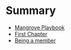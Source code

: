 # Summary

* [Mangrove Playbook](README.md)
* [First Chapter](chapter1.md)
* [Being a member](being_a_member.md)

